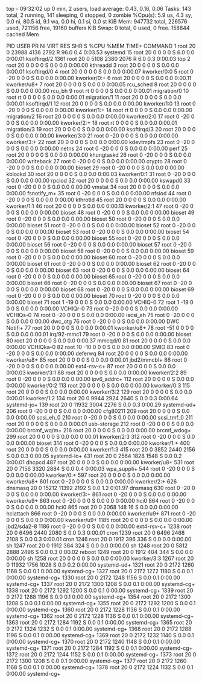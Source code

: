 top - 09:32:02 up 0 min,  2 users,  load average: 0.43, 0.16, 0.06
Tasks: 143 total,   2 running, 141 sleeping,   0 stopped,   0 zombie
%Cpu(s):  5.9 us,  4.3 sy,  0.0 ni, 80.5 id,  9.1 wa,  0.0 hi,  0.1 si,  0.0 st
KiB Mem:    947732 total,   226576 used,   721156 free,    19160 buffers
KiB Swap:        0 total,        0 used,        0 free.   158844 cached Mem

  PID USER      PR  NI    VIRT    RES    SHR S  %CPU %MEM     TIME+ COMMAND
    1 root      20   0   23988   4136   2792 R  96.0  0.4   0:03.53 systemd
   15 root      20   0       0      0      0 S   6.0  0.0   0:00.01 ksoftirqd/2
 1361 root      20   0    5108   2380   2076 R   6.0  0.3   0:00.03 top
    2 root      20   0       0      0      0 S   0.0  0.0   0:00.00 kthreadd
    3 root      20   0       0      0      0 S   0.0  0.0   0:00.01 ksoftirqd/0
    4 root      20   0       0      0      0 S   0.0  0.0   0:00.07 kworker/0:0
    5 root       0 -20       0      0      0 S   0.0  0.0   0:00.00 kworker/0:+
    6 root      20   0       0      0      0 S   0.0  0.0   0:00.11 kworker/u8+
    7 root      20   0       0      0      0 S   0.0  0.0   0:00.05 rcu_sched
    8 root      20   0       0      0      0 S   0.0  0.0   0:00.00 rcu_bh
    9 root      rt   0       0      0      0 S   0.0  0.0   0:00.01 migration/0
   10 root      rt   0       0      0      0 S   0.0  0.0   0:00.01 migration/1
   11 root      20   0       0      0      0 S   0.0  0.0   0:00.01 ksoftirqd/1
   12 root      20   0       0      0      0 S   0.0  0.0   0:00.00 kworker/1:0
   13 root       0 -20       0      0      0 S   0.0  0.0   0:00.00 kworker/1:+
   14 root      rt   0       0      0      0 S   0.0  0.0   0:00.00 migration/2
   16 root      20   0       0      0      0 S   0.0  0.0   0:00.00 kworker/2:0
   17 root       0 -20       0      0      0 S   0.0  0.0   0:00.00 kworker/2:+
   18 root      rt   0       0      0      0 S   0.0  0.0   0:00.01 migration/3
   19 root      20   0       0      0      0 S   0.0  0.0   0:00.00 ksoftirqd/3
   20 root      20   0       0      0      0 S   0.0  0.0   0:00.00 kworker/3:0
   21 root       0 -20       0      0      0 S   0.0  0.0   0:00.00 kworker/3:+
   22 root      20   0       0      0      0 S   0.0  0.0   0:00.00 kdevtmpfs
   23 root       0 -20       0      0      0 S   0.0  0.0   0:00.00 netns
   24 root       0 -20       0      0      0 S   0.0  0.0   0:00.00 perf
   25 root      20   0       0      0      0 S   0.0  0.0   0:00.00 khungtaskd
   26 root       0 -20       0      0      0 S   0.0  0.0   0:00.00 writeback
   27 root       0 -20       0      0      0 S   0.0  0.0   0:00.00 crypto
   28 root       0 -20       0      0      0 S   0.0  0.0   0:00.00 bioset
   29 root       0 -20       0      0      0 S   0.0  0.0   0:00.00 kblockd
   30 root      20   0       0      0      0 S   0.0  0.0   0:00.03 kworker/0:1
   31 root       0 -20       0      0      0 S   0.0  0.0   0:00.00 rpciod
   32 root      20   0       0      0      0 S   0.0  0.0   0:00.00 kswapd0
   33 root       0 -20       0      0      0 S   0.0  0.0   0:00.00 vmstat
   34 root      20   0       0      0      0 S   0.0  0.0   0:00.00 fsnotify_m+
   35 root       0 -20       0      0      0 S   0.0  0.0   0:00.00 nfsiod
   44 root       0 -20       0      0      0 S   0.0  0.0   0:00.00 kthrotld
   45 root      20   0       0      0      0 S   0.0  0.0   0:00.00 kworker/1:1
   46 root      20   0       0      0      0 S   0.0  0.0   0:00.13 kworker/2:1
   47 root       0 -20       0      0      0 S   0.0  0.0   0:00.00 bioset
   48 root       0 -20       0      0      0 S   0.0  0.0   0:00.00 bioset
   49 root       0 -20       0      0      0 S   0.0  0.0   0:00.00 bioset
   50 root       0 -20       0      0      0 S   0.0  0.0   0:00.00 bioset
   51 root       0 -20       0      0      0 S   0.0  0.0   0:00.00 bioset
   52 root       0 -20       0      0      0 S   0.0  0.0   0:00.00 bioset
   53 root       0 -20       0      0      0 S   0.0  0.0   0:00.00 bioset
   54 root       0 -20       0      0      0 S   0.0  0.0   0:00.00 bioset
   55 root       0 -20       0      0      0 S   0.0  0.0   0:00.00 bioset
   56 root       0 -20       0      0      0 S   0.0  0.0   0:00.00 bioset
   57 root       0 -20       0      0      0 S   0.0  0.0   0:00.00 bioset
   58 root       0 -20       0      0      0 S   0.0  0.0   0:00.00 bioset
   59 root       0 -20       0      0      0 S   0.0  0.0   0:00.00 bioset
   60 root       0 -20       0      0      0 S   0.0  0.0   0:00.00 bioset
   61 root       0 -20       0      0      0 S   0.0  0.0   0:00.00 bioset
   62 root       0 -20       0      0      0 S   0.0  0.0   0:00.00 bioset
   63 root       0 -20       0      0      0 S   0.0  0.0   0:00.00 bioset
   64 root       0 -20       0      0      0 S   0.0  0.0   0:00.00 bioset
   65 root       0 -20       0      0      0 S   0.0  0.0   0:00.00 bioset
   66 root       0 -20       0      0      0 S   0.0  0.0   0:00.00 bioset
   67 root       0 -20       0      0      0 S   0.0  0.0   0:00.00 bioset
   68 root       0 -20       0      0      0 S   0.0  0.0   0:00.00 bioset
   69 root       0 -20       0      0      0 S   0.0  0.0   0:00.00 bioset
   70 root       0 -20       0      0      0 S   0.0  0.0   0:00.00 bioset
   71 root       1 -19       0      0      0 S   0.0  0.0   0:00.00 VCHIQ-0
   72 root       1 -19       0      0      0 S   0.0  0.0   0:00.00 VCHIQr-0
   73 root       0 -20       0      0      0 S   0.0  0.0   0:00.00 VCHIQs-0
   74 root       0 -20       0      0      0 S   0.0  0.0   0:00.00 iscsi_eh
   75 root       0 -20       0      0      0 S   0.0  0.0   0:00.00 dwc_otg
   76 root       0 -20       0      0      0 S   0.0  0.0   0:00.00 DWC Notifi+
   77 root      20   0       0      0      0 S   0.0  0.0   0:00.01 kworker/u8+
   78 root     -51   0       0      0      0 S   0.0  0.0   0:00.01 irq/92-mmc1
   79 root       0 -20       0      0      0 S   0.0  0.0   0:00.00 bioset
   80 root      20   0       0      0      0 S   0.0  0.0   0:00.37 mmcqd/0
   81 root      20   0       0      0      0 S   0.0  0.0   0:00.00 VCHIQka-0
   82 root      10 -10       0      0      0 S   0.0  0.0   0:00.00 SMIO
   83 root       0 -20       0      0      0 S   0.0  0.0   0:00.00 deferwq
   84 root      20   0       0      0      0 S   0.0  0.0   0:00.00 kworker/u8+
   85 root      20   0       0      0      0 S   0.0  0.0   0:00.01 jbd2/mmcbl+
   86 root       0 -20       0      0      0 S   0.0  0.0   0:00.00 ext4-rsv-c+
   87 root      20   0       0      0      0 S   0.0  0.0   0:00.03 kworker/3:1
   88 root      20   0       0      0      0 S   0.0  0.0   0:00.00 kworker/2:2
   89 root       0 -20       0      0      0 S   0.0  0.0   0:00.00 ipv6_addrc+
  112 root      20   0       0      0      0 S   0.0  0.0   0:00.00 kworker/0:2
  113 root      20   0       0      0      0 S   0.0  0.0   0:00.00 kworker/0:3
  115 root      20   0       0      0      0 S   0.0  0.0   0:00.00 kworker/3:2
  129 root      20   0       0      0      0 S   0.0  0.0   0:00.01 kworker/1:2
  134 root      20   0    9944   2924   2640 S   0.0  0.3   0:00.64 systemd-jo+
  139 root      20   0   11932   3004   2276 S   0.0  0.3   0:00.29 systemd-ud+
  206 root       0 -20       0      0      0 S   0.0  0.0   0:00.00 cfg80211
  209 root      20   0       0      0      0 S   0.0  0.0   0:00.00 scsi_eh_0
  210 root       0 -20       0      0      0 S   0.0  0.0   0:00.00 scsi_tmf_0
  211 root      20   0       0      0      0 S   0.0  0.0   0:00.01 usb-storage
  212 root       0 -20       0      0      0 S   0.0  0.0   0:00.00 brcmf_wq/m+
  216 root      20   0       0      0      0 S   0.0  0.0   0:00.00 brcmf_wdog+
  299 root      20   0       0      0      0 S   0.0  0.0   0:00.01 kworker/2:3
  312 root       0 -20       0      0      0 S   0.0  0.0   0:00.00 bioset
  314 root       0 -20       0      0      0 S   0.0  0.0   0:00.00 kworker/1:+
  400 root      20   0       0      0      0 S   0.0  0.0   0:00.00 kworker/1:3
  415 root      20   0    3852   2440   2156 S   0.0  0.3   0:00.05 systemd-lo+
  431 root      20   0    2564   1828   1548 S   0.0  0.2   0:00.01 dhcpcd
  487 root      20   0       0      0      0 S   0.0  0.0   0:00.00 kworker/u8+
  531 root      20   0    7156   3320   2884 S   0.0  0.4   0:00.03 wpa_suppli+
  544 root       0 -20       0      0      0 S   0.0  0.0   0:00.00 kworker/0:+
  597 root      20   0       0      0      0 S   0.0  0.0   0:00.00 kworker/u8+
  601 root       0 -20       0      0      0 S   0.0  0.0   0:00.00 kworker/2:+
  626 dnsmasq   20   0   15212  11392   2192 S   0.0  1.2   0:01.97 dnsmasq
  630 root       0 -20       0      0      0 S   0.0  0.0   0:00.00 kworker/3:+
  861 root       0 -20       0      0      0 S   0.0  0.0   0:00.00 kworker/u9+
  863 root       0 -20       0      0      0 S   0.0  0.0   0:00.00 hci0
  864 root       0 -20       0      0      0 S   0.0  0.0   0:00.00 hci0
  865 root      20   0    2068    148     16 S   0.0  0.0   0:00.00 hciattach
  866 root       0 -20       0      0      0 S   0.0  0.0   0:00.00 kworker/u9+
  871 root       0 -20       0      0      0 S   0.0  0.0   0:00.00 kworker/u9+
 1185 root      20   0       0      0      0 S   0.0  0.0   0:00.00 jbd2/sda2-8
 1186 root       0 -20       0      0      0 S   0.0  0.0   0:00.00 ext4-rsv-c+
 1238 root      20   0    6496   2440   2080 S   0.0  0.3   0:00.01 cron
 1239 root      20   0    6496   2468   2108 S   0.0  0.3   0:00.01 cron
 1246 root      20   0    1912    396    336 S   0.0  0.0   0:00.00 sh
 1247 root      20   0    1912    384    324 S   0.0  0.0   0:00.00 sh
 1248 root      20   0    5812   2888   2496 S   0.0  0.3   0:00.02 reboot
 1249 root      20   0    1912    404    344 S   0.0  0.0   0:00.00 sh
 1258 root      20   0       0      0      0 S   0.0  0.0   0:00.00 kworker/3:3
 1267 root      20   0   11932   1756   1028 S   0.0  0.2   0:00.00 systemd-ud+
 1321 root      20   0    2172   1260   1168 S   0.0  0.1   0:00.00 systemd-cg+
 1327 root      20   0    2172   1272   1180 S   0.0  0.1   0:00.00 systemd-cg+
 1330 root      20   0    2172   1248   1156 S   0.0  0.1   0:00.00 systemd-cg+
 1337 root      20   0    2172   1300   1208 S   0.0  0.1   0:00.00 systemd-cg+
 1338 root      20   0    2172   1292   1200 S   0.0  0.1   0:00.00 systemd-cg+
 1339 root      20   0    2172   1288   1196 S   0.0  0.1   0:00.00 systemd-cg+
 1354 root      20   0    2172   1300   1208 S   0.0  0.1   0:00.00 systemd-cg+
 1355 root      20   0    2172   1292   1200 S   0.0  0.1   0:00.00 systemd-cg+
 1360 root      20   0    2172   1228   1136 S   0.0  0.1   0:00.00 systemd-cg+
 1362 root      20   0    2172   1228   1136 S   0.0  0.1   0:00.00 systemd-cg+
 1363 root      20   0    2172   1284   1192 S   0.0  0.1   0:00.00 systemd-cg+
 1365 root      20   0    2172   1324   1232 S   0.0  0.1   0:00.00 systemd-cg+
 1368 root      20   0    2172   1288   1196 S   0.0  0.1   0:00.00 systemd-cg+
 1369 root      20   0    2172   1232   1140 S   0.0  0.1   0:00.00 systemd-cg+
 1370 root      20   0    2172   1240   1148 S   0.0  0.1   0:00.00 systemd-cg+
 1371 root      20   0    2172   1284   1192 S   0.0  0.1   0:00.00 systemd-cg+
 1372 root      20   0    2172   1244   1152 S   0.0  0.1   0:00.00 systemd-cg+
 1373 root      20   0    2172   1300   1208 S   0.0  0.1   0:00.00 systemd-cg+
 1377 root      20   0    2172   1260   1168 S   0.0  0.1   0:00.00 systemd-cg+
 1378 root      20   0    2172   1224   1132 S   0.0  0.1   0:00.00 systemd-cg+

